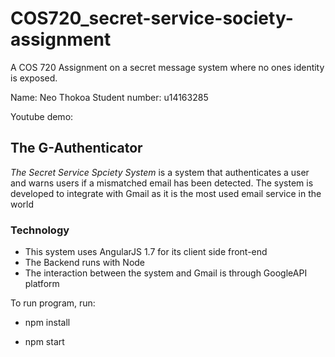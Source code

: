 # COS720_secret-service-society-assignment
A COS 720 Assignment on a secret message system where no ones identity is exposed.

Name: Neo Thokoa
Student number: u14163285

Youtube demo: 


## The G-Authenticator

*The Secret Service Spciety System* is a system that authenticates a user and warns users if a mismatched email has been detected. The system is developed to integrate with Gmail as it is the most used email service in the world

### Technology


* This system uses AngularJS 1.7 for its client side front-end
* The Backend runs with Node
* The interaction between the system and Gmail is through GoogleAPI platform

To run program, run:
* npm install

* npm start
